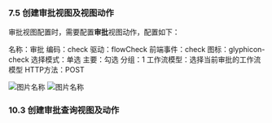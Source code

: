 ### 7.5 创建审批视图及视图动作

审批视图配置时，需要配置**审批**视图动作，配置如下：

名称：审批
编码：check
驱动：flowCheck
前端事件：check
图标：glyphicon-check
选择模式：单选
主要：勾选
分组：1
工作流模型：选择当前审批的工作流模型
HTTP方法：POST

![图片名称](https://attachments.tower.im/tower/1f768fc882464673abd8cb3971f512b9?filename=%E5%AE%A1%E6%89%B9-1.png)
![图片名称](https://attachments.tower.im/tower/d26c4a91241c445587922319329ffb18?filename=check-2.png)

### 10.3 创建审批查询视图及动作